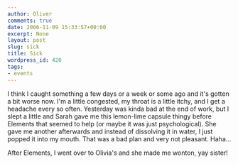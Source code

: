 ```yaml
---
author: Oliver
comments: true
date: 2006-11-09 15:33:57+00:00
excerpt: None
layout: post
slug: sick
title: Sick
wordpress_id: 420
tags:
- events
---
```


I think I caught something a few days or a week or some ago and it's gotten a bit worse now.  I'm a little congested, my throat is a little itchy, and I get a headache every so often.  Yesterday was kinda bad at the end of work, but I slept a little and Sarah gave me this lemon-lime capsule thingy before Elements that seemed to help (or maybe it was just psychological).  She gave me another afterwards and instead of dissolving it in water, I just popped it into my mouth.  That was a bad plan and very not pleasant.  Haha...

After Elements, I went over to Olivia's and she made me wonton, yay sister!